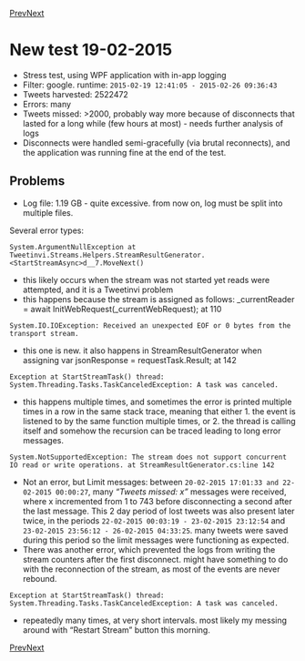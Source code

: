 [Prev](streamingTest6.md)[Next](expansionTest1.md)
# New test 19-02-2015
- Stress test, using WPF application with in-app logging
- Filter: google. runtime: `2015-02-19 12:41:05 - 2015-02-26 09:36:43`
- Tweets harvested: 2522472 
- Errors: many
- Tweets missed: >2000, probably way more because of disconnects that lasted for a long while (few hours at most) - needs further analysis of logs
- Disconnects were handled semi-gracefully (via brutal reconnects), and the application was running fine at the end of the test.

## Problems
- Log file: 1.19 GB - quite excessive. from now on, log must be split into multiple files.

Several error types:
```
System.ArgumentNullException at Tweetinvi.Streams.Helpers.StreamResultGenerator.<StartStreamAsync>d__7.MoveNext()
```
  - this likely occurs when the stream was not started yet reads were attempted, and it is a Tweetinvi problem
  - this happens because the stream is assigned as follows: _currentReader = await InitWebRequest(_currentWebRequest); at 110

```
System.IO.IOException: Received an unexpected EOF or 0 bytes from the transport stream. 
```

  - this one is new. it also happens in StreamResultGenerator when assigning var jsonResponse = requestTask.Result; at 142

```
Exception at StartStreamTask() thread: System.Threading.Tasks.TaskCanceledException: A task was canceled.
```

  - this happens multiple times, and sometimes the error is printed multiple times in a row in the same stack trace, meaning that either 1. the event is listened to by the same function multiple times, or 2. the thread is calling itself and somehow the recursion can be traced leading to long error messages.

```
System.NotSupportedException: The stream does not support concurrent IO read or write operations. at StreamResultGenerator.cs:line 142
```

- Not an error, but Limit messages: between `20-02-2015 17:01:33 and 22-02-2015 00:00:27`, many *“Tweets missed: x”* messages were received, where x incremented from 1 to 743 before disconnecting a second after the last message. This 2 day period of lost tweets was also present later twice, in the periods `22-02-2015 00:03:19 - 23-02-2015 23:12:54` and `23-02-2015 23:56:12 - 26-02-2015 04:33:25`. many tweets were saved during this period so the limit messages were functioning as expected.
- There was another error, which prevented the logs from writing the stream counters after the first disconnect. might have something to do with the reconnection of the stream, as most of the events are never rebound.

```
Exception at StartStreamTask() thread: System.Threading.Tasks.TaskCanceledException: A task was canceled.
```
  - repeatedly many times, at very short intervals. most likely my messing around with “Restart Stream” button this morning.

[Prev](streamingTest6.md)[Next](expansionTest1.md)